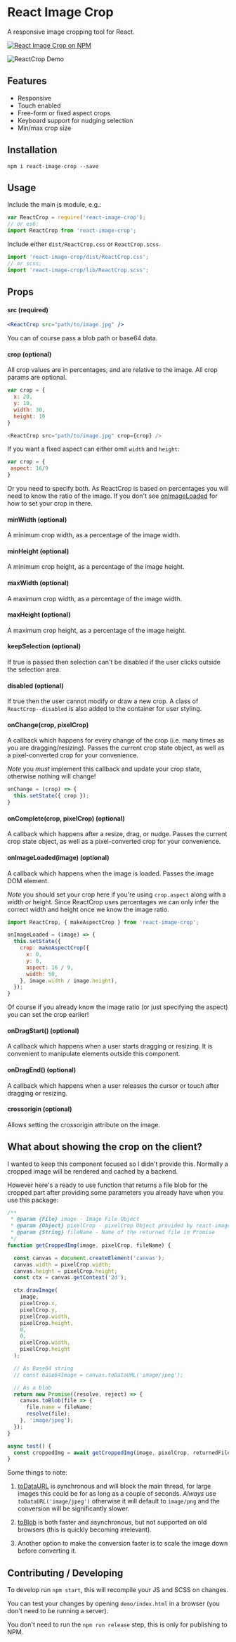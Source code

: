 # React Image Crop

A responsive image cropping tool for React.

[![React Image Crop on NPM](https://img.shields.io/npm/v/react-image-crop.svg)](https://www.npmjs.com/package/react-image-crop)

![ReactCrop Demo](https://raw.githubusercontent.com/DominicTobias/react-image-crop/master/crop-demo.gif)

## Features

- Responsive
- Touch enabled
- Free-form or fixed aspect crops
- Keyboard support for nudging selection
- Min/max crop size

## Installation
```
npm i react-image-crop --save
```

## Usage

Include the main js module, e.g.:

```js
var ReactCrop = require('react-image-crop');
// or es6:
import ReactCrop from 'react-image-crop';
```

Include either `dist/ReactCrop.css` or `ReactCrop.scss`.

```js
import 'react-image-crop/dist/ReactCrop.css';
// or scss:
import 'react-image-crop/lib/ReactCrop.scss';
```

## Props

#### src (required)

```jsx
<ReactCrop src="path/to/image.jpg" />
```

You can of course pass a blob path or base64 data.

#### crop (optional)

All crop values are in percentages, and are relative to the image. All crop params are optional.

```js
var crop = {
  x: 20,
  y: 10,
  width: 30,
  height: 10
}

<ReactCrop src="path/to/image.jpg" crop={crop} />
```

If you want a fixed aspect can either omit `width` and `height`:

 ```js
var crop = {
  aspect: 16/9
}
```

Or you need to specify both. As ReactCrop is based on percentages you will need to know the ratio of the image. If you don't see [onImageLoaded](https://github.com/DominicTobias/react-image-crop#onimageloadedimage-optional) for how to set your crop in there.

#### minWidth (optional)

A minimum crop width, as a percentage of the image width.

#### minHeight (optional)

A minimum crop height, as a percentage of the image height.

#### maxWidth (optional)

A maximum crop width, as a percentage of the image width.

#### maxHeight (optional)

A maximum crop height, as a percentage of the image height.

#### keepSelection (optional)

If true is passed then selection can't be disabled if the user clicks outside the selection area.

#### disabled (optional)

If true then the user cannot modify or draw a new crop. A class of `ReactCrop--disabled` is also added to the container for user styling.

#### onChange(crop, pixelCrop)

A callback which happens for every change of the crop (i.e. many times as you are dragging/resizing). Passes the current crop state object, as well as a pixel-converted crop for your convenience.

*Note* you _must_ implement this callback and update your crop state, otherwise nothing will change!

```js
onChange = (crop) => {
  this.setState({ crop });
}
```

#### onComplete(crop, pixelCrop) (optional)

A callback which happens after a resize, drag, or nudge. Passes the current crop state object, as well as a pixel-converted crop for your convenience.

#### onImageLoaded(image) (optional)

A callback which happens when the image is loaded. Passes the image DOM element.

*Note* you should set your crop here if you're using `crop.aspect` along with a width _or_ height. Since ReactCrop uses percentages we can only infer the correct width and height once we know the image ratio.

```js
import ReactCrop, { makeAspectCrop } from 'react-image-crop';

onImageLoaded = (image) => {
  this.setState({
    crop: makeAspectCrop({
      x: 0,
      y: 0,
      aspect: 16 / 9,
      width: 50,
    }, image.width / image.height),
  });
}
```

Of course if you already know the image ratio (or just specifying the aspect) you can set the crop earlier!

#### onDragStart() (optional)

A callback which happens when a user starts dragging or resizing. It is convenient to manipulate elements outside this component.

#### onDragEnd() (optional)

A callback which happens when a user releases the cursor or touch after dragging or resizing.

#### crossorigin (optional)

Allows setting the crossorigin attribute on the image.

## What about showing the crop on the client?
I wanted to keep this component focused so I didn't provide this. Normally a cropped image will be rendered and cached by a backend.

However here's a ready to use function that returns a file blob for the cropped part after providing some parameters you already have when you use this package:

```js
/**
 * @param {File} image - Image File Object
 * @param {Object} pixelCrop - pixelCrop Object provided by react-image-crop
 * @param {String} fileName - Name of the returned file in Promise
 */
function getCroppedImg(image, pixelCrop, fileName) {

  const canvas = document.createElement('canvas');
  canvas.width = pixelCrop.width;
  canvas.height = pixelCrop.height;
  const ctx = canvas.getContext('2d');

  ctx.drawImage(
    image,
    pixelCrop.x,
    pixelCrop.y,
    pixelCrop.width,
    pixelCrop.height,
    0,
    0,
    pixelCrop.width,
    pixelCrop.height
  );

  // As Base64 string
  // const base64Image = canvas.toDataURL('image/jpeg');

  // As a blob
  return new Promise((resolve, reject) => {
    canvas.toBlob(file => {
      file.name = fileName;
      resolve(file);
    }, 'image/jpeg');
  });
}

async test() {
  const croppedImg = await getCroppedImg(image, pixelCrop, returnedFileName);
}
```

Some things to note:

1. [toDataURL](https://developer.mozilla.org/en-US/docs/Web/API/HTMLCanvasElement/toDataURL) is synchronous and will block the main thread, for large images this could be for as long as a couple of seconds. *Always* use `toDataURL('image/jpeg')` otherwise it will default to `image/png` and the conversion will be significantly slower.

2. [toBlob](https://developer.mozilla.org/en-US/docs/Web/API/HTMLCanvasElement/toBlob) is both faster and asynchronous, but not supported on old browsers (this is quickly becoming irrelevant).

3. Another option to make the conversion faster is to scale the image down before converting it.

## Contributing / Developing

To develop run `npm start`, this will recompile your JS and SCSS on changes.

You can test your changes by opening `demo/index.html` in a browser (you don't need to be running a server).

You don't need to run the `npm run release` step, this is only for publishing to NPM.

